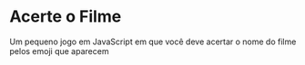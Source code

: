 # Acerte o Filme
 Um pequeno jogo em JavaScript em que você deve acertar o nome do filme pelos emoji que aparecem
